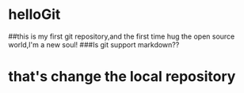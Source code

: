 # helloGit
##this is my first git repository,and the first time hug the open source world,I'm a new soul!
###Is git support markdown??
# that's change the local repository